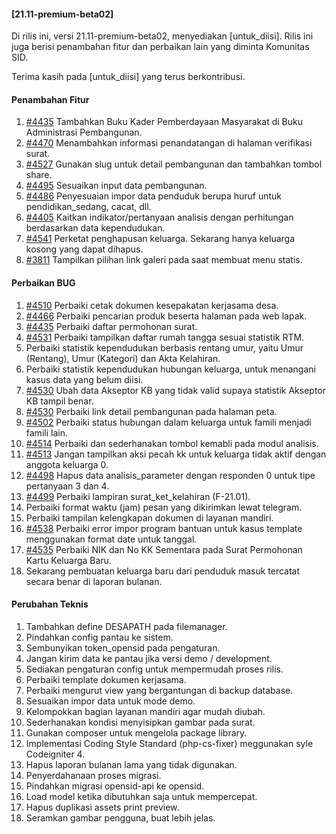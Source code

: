 #### [21.11-premium-beta02]

Di rilis ini, versi 21.11-premium-beta02, menyediakan [untuk_diisi]. Rilis ini juga berisi penambahan fitur dan perbaikan lain yang diminta Komunitas SID.

Terima kasih pada [untuk_diisi] yang terus berkontribusi.

#### Penambahan Fitur
1. [#4435](https://github.com/OpenSID/OpenSID/issues/4181) Tambahkan Buku Kader Pemberdayaan Masyarakat di Buku Administrasi Pembangunan.
2. [#4470](https://github.com/OpenSID/OpenSID/issues/4470) Menambahkan informasi penandatangan di halaman verifikasi surat.
3. [#4527](https://github.com/OpenSID/OpenSID/issues/4527) Gunakan slug untuk detail pembangunan dan tambahkan tombol share.
4. [#4495](https://github.com/OpenSID/OpenSID/issues/4495) Sesuaikan input data pembangunan.
5. [#4486](https://github.com/OpenSID/OpenSID/issues/4486) Penyesuaian impor data penduduk berupa huruf untuk pendidikan_sedang, cacat, dll.
6. [#4405](https://github.com/OpenSID/OpenSID/issues/4405) Kaitkan indikator/pertanyaan analisis dengan perhitungan berdasarkan data kependudukan.
7. [#4541](https://github.com/OpenSID/OpenSID/issues/4541) Perketat penghapusan keluarga. Sekarang hanya keluarga kosong yang dapat dihapus.
8. [#3811](https://github.com/OpenSID/OpenSID/issues/3811) Tampilkan pilihan link galeri pada saat membuat menu statis.


#### Perbaikan BUG
1. [#4510](https://github.com/OpenSID/OpenSID/issues/4510) Perbaiki cetak dokumen kesepakatan kerjasama desa.
2. [#4466](https://github.com/OpenSID/OpenSID/issues/4466) Perbaiki pencarian produk beserta halaman pada web lapak.
3. [#4435](https://github.com/OpenSID/OpenSID/issues/4435) Perbaiki daftar permohonan surat.
4. [#4531](https://github.com/OpenSID/OpenSID/issues/4531) Perbaiki tampilkan daftar rumah tangga sesuai statistik RTM.
5. Perbaiki statistik kependudukan berbasis rentang umur, yaitu Umur (Rentang), Umur (Kategori) dan Akta Kelahiran.
6. Perbaiki statistik kependudukan hubungan keluarga, untuk menangani kasus data yang belum diisi.
7. [#4530](https://github.com/OpenSID/OpenSID/issues/4530) Ubah data Akseptor KB yang tidak valid supaya statistik Akseptor KB tampil benar.
8. [#4530](https://github.com/OpenSID/OpenSID/issues/4532) Perbaiki link detail pembangunan pada halaman peta.
9. [#4502](https://github.com/OpenSID/OpenSID/issues/4502) Perbaiki status hubungan dalam keluarga untuk famili menjadi famili lain.
10. [#4514](https://github.com/OpenSID/OpenSID/issues/4514) Perbaiki dan sederhanakan tombol kemabli pada modul analisis.
11. [#4513](https://github.com/OpenSID/OpenSID/issues/4513) Jangan tampilkan aksi pecah kk untuk keluarga tidak aktif dengan anggota keluarga 0.
12. [#4498](https://github.com/OpenSID/OpenSID/issues/4498) Hapus data analisis_parameter dengan responden 0 untuk tipe pertanyaan 3 dan 4.
13. [#4499](https://github.com/OpenSID/OpenSID/issues/4499) Perbaiki lampiran surat_ket_kelahiran (F-21.01).
14. Perbaiki format waktu (jam) pesan yang dikirimkan lewat telegram.
15. Perbaiki tampilan kelengkapan dokumen di layanan mandiri.
16. [#4538](https://github.com/OpenSID/OpenSID/issues/4538) Perbaiki error impor program bantuan untuk kasus template menggunakan format date untuk tanggal.
17. [#4535](https://github.com/OpenSID/OpenSID/issues/4535) Perbaiki NIK dan No KK Sementara pada Surat Permohonan Kartu Keluarga Baru.
18. Sekarang pembuatan keluarga baru dari penduduk masuk tercatat secara benar di laporan bulanan.


#### Perubahan Teknis
1. Tambahkan define DESAPATH pada filemanager.
2. Pindahkan config pantau ke sistem.
3. Sembunyikan token_opensid pada pengaturan.
4. Jangan kirim data ke pantau jika versi demo / development.
5. Sediakan pengaturan config untuk mempermudah proses rilis.
6. Perbaiki template dokumen kerjasama.
7. Perbaiki mengurut view yang bergantungan di backup database.
8. Sesuaikan impor data untuk mode demo.
9. Kelompokkan bagian layanan mandiri agar mudah diubah.
10. Sederhanakan kondisi menyisipkan gambar pada surat.
11. Gunakan composer untuk mengelola package library.
12. Implementasi Coding Style Standard (php-cs-fixer) meggunakan syle Codeigniter 4.
13. Hapus laporan bulanan lama yang tidak digunakan.
14. Penyerdahanaan proses migrasi.
15. Pindahkan migrasi opensid-api ke opensid.
16. Load model ketika dibutuhkan saja untuk mempercepat.
17. Hapus duplikasi assets print preview.
18. Seramkan gambar pengguna, buat lebih jelas.